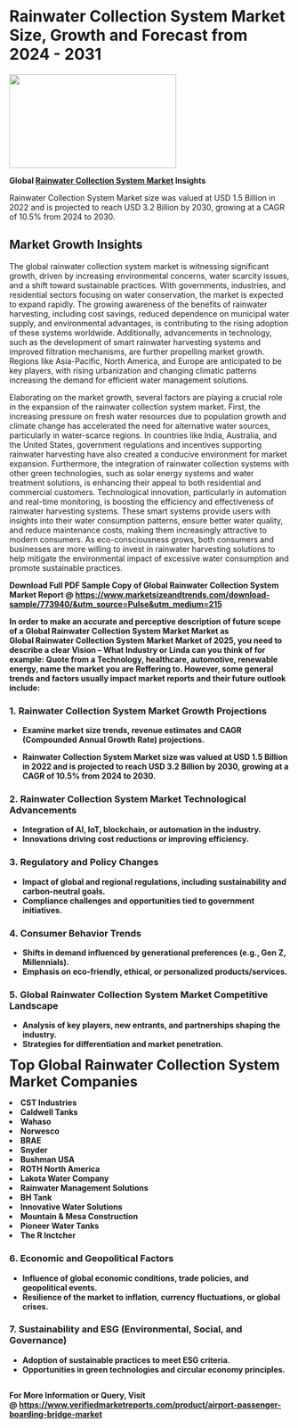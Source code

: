 <H1>Rainwater Collection System Market Size, Growth and Forecast from 2024 - 2031</H1><img class="aligncenter size-medium wp-image-584254" src="https://thirdeyenews.in/wp-content/uploads/2024/09/Global-Market-Research-300x168.jpeg" alt="" width="300" height="168" /><p><strong>Global&nbsp;<a href="https://www.marketsizeandtrends.com/download-sample/773940/&amp;utm_source=Pulse&amp;utm_medium=215">Rainwater Collection System Market</a> Insights</strong></p><p>Rainwater Collection System Market size was valued at USD 1.5 Billion in 2022 and is projected to reach USD 3.2 Billion by 2030, growing at a CAGR of 10.5% from 2024 to 2030.</p><p><h2>Market Growth Insights</h2> <p>The global rainwater collection system market is witnessing significant growth, driven by increasing environmental concerns, water scarcity issues, and a shift toward sustainable practices. With governments, industries, and residential sectors focusing on water conservation, the market is expected to expand rapidly. The growing awareness of the benefits of rainwater harvesting, including cost savings, reduced dependence on municipal water supply, and environmental advantages, is contributing to the rising adoption of these systems worldwide. Additionally, advancements in technology, such as the development of smart rainwater harvesting systems and improved filtration mechanisms, are further propelling market growth. Regions like Asia-Pacific, North America, and Europe are anticipated to be key players, with rising urbanization and changing climatic patterns increasing the demand for efficient water management solutions.</p> <p><strong></strong></p> <p>Elaborating on the market growth, several factors are playing a crucial role in the expansion of the rainwater collection system market. First, the increasing pressure on fresh water resources due to population growth and climate change has accelerated the need for alternative water sources, particularly in water-scarce regions. In countries like India, Australia, and the United States, government regulations and incentives supporting rainwater harvesting have also created a conducive environment for market expansion. Furthermore, the integration of rainwater collection systems with other green technologies, such as solar energy systems and water treatment solutions, is enhancing their appeal to both residential and commercial customers. Technological innovation, particularly in automation and real-time monitoring, is boosting the efficiency and effectiveness of rainwater harvesting systems. These smart systems provide users with insights into their water consumption patterns, ensure better water quality, and reduce maintenance costs, making them increasingly attractive to modern consumers. As eco-consciousness grows, both consumers and businesses are more willing to invest in rainwater harvesting solutions to help mitigate the environmental impact of excessive water consumption and promote sustainable practices.</p> <p><strong></p><p><span class=""><strong>Download Full PDF Sample Copy of Global Rainwater Collection System Market Report</strong> @ <a href="https://www.marketsizeandtrends.com/download-sample/773940/&amp;utm_source=Pulse&amp;utm_medium=215" target="_blank">https://www.marketsizeandtrends.com/download-sample/773940/&amp;utm_source=Pulse&amp;utm_medium=215</a></span></p><p>In order to make an accurate and perceptive description of future scope of a Global&nbsp;Rainwater Collection System Market Market as Global&nbsp;Rainwater Collection System Market Market of 2025, you need to describe a clear Vision &ndash; What Industry or Linda can you think of for example: Quote from a Technology, healthcare, automotive, renewable energy, name the market you are Reffering to. However, some general trends and factors usually impact market reports and their future outlook include:</p><h3>1.&nbsp;<strong>Rainwater Collection System Market Growth Projections</strong></h3><ul><li>Examine market size trends, revenue estimates and CAGR (Compounded Annual Growth Rate) projections.</li><li><p>Rainwater Collection System Market size was valued at USD 1.5 Billion in 2022 and is projected to reach USD 3.2 Billion by 2030, growing at a CAGR of 10.5% from 2024 to 2030.</p></li></ul><h3>2.&nbsp;<strong>Rainwater Collection System Market Technological Advancements</strong></h3><ul><li>Integration of AI, IoT, blockchain, or automation in the industry.</li><li>Innovations driving cost reductions or improving efficiency.</li></ul><h3>3.&nbsp;<strong>Regulatory and Policy Changes</strong></h3><ul><li>Impact of global and regional regulations, including sustainability and carbon-neutral goals.</li><li>Compliance challenges and opportunities tied to government initiatives.</li></ul><h3>4.&nbsp;<strong>Consumer Behavior Trends</strong></h3><ul><li>Shifts in demand influenced by generational preferences (e.g., Gen Z, Millennials).</li><li>Emphasis on eco-friendly, ethical, or personalized products/services.</li></ul><h3>5.&nbsp;<strong>Global Rainwater Collection System Market Competitive Landscape</strong></h3><ul><li>Analysis of key players, new entrants, and partnerships shaping the industry.</li><li>Strategies for differentiation and market penetration.</li></ul><p data-pm-slice="1 1 []"><span style="color: inherit; font-family: inherit; font-size: 25px;">Top Global Rainwater Collection System Market Companies</span></p><div class="" data-test-id=""><p><li>CST Industries</li><li> Caldwell Tanks</li><li> Wahaso</li><li> Norwesco</li><li> BRAE</li><li> Snyder</li><li> Bushman USA</li><li> ROTH North America</li><li> Lakota Water Company</li><li> Rainwater Management Solutions</li><li> BH Tank</li><li> Innovative Water Solutions</li><li> Mountain & Mesa Construction</li><li> Pioneer Water Tanks</li><li> The R Inctcher</li></p></div><h3>6.&nbsp;<strong>Economic and Geopolitical Factors</strong></h3><ul><li>Influence of global economic conditions, trade policies, and geopolitical events.</li><li>Resilience of the market to inflation, currency fluctuations, or global crises.</li></ul><h3>7.&nbsp;<strong>Sustainability and ESG (Environmental, Social, and Governance)</strong></h3><ul><li>Adoption of sustainable practices to meet ESG criteria.</li><li>Opportunities in green technologies and circular economy principles.</li></ul><h2><strong style="font-size: 14px;">For More Information or Query, Visit @&nbsp;</strong><a style="background-color: #ffffff; font-size: 14px;" href="https://www.marketsizeandtrends.com/report/rainwater-collection-system-market/" target="_blank">https://www.verifiedmarketreports.com/product/airport-passenger-boarding-bridge-market</a></h2>

